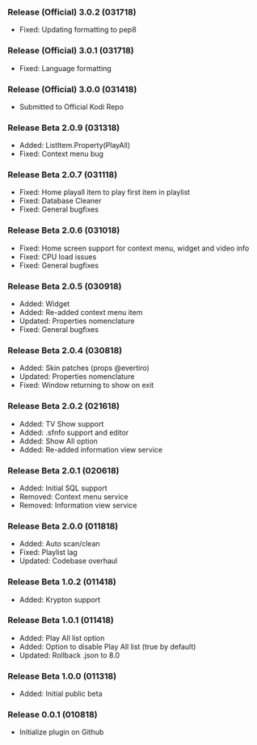 ### Release (Official) 3.0.2 (031718) ###
* Fixed: Updating formatting to pep8

### Release (Official) 3.0.1 (031718) ###
* Fixed: Language formatting

### Release (Official) 3.0.0 (031418) ###
* Submitted to Official Kodi Repo

### Release Beta 2.0.9 (031318) ###
* Added: ListItem.Property(PlayAll)
* Fixed: Context menu bug

### Release Beta 2.0.7 (031118) ###
* Fixed: Home playall item to play first item in playlist
* Fixed: Database Cleaner
* Fixed: General bugfixes

### Release Beta 2.0.6 (031018) ###
* Fixed: Home screen support for context menu, widget and video info
* Fixed: CPU load issues
* Fixed: General bugfixes

### Release Beta 2.0.5 (030918) ###
* Added: Widget
* Added: Re-added context menu item
* Updated: Properties nomenclature
* Fixed: General bugfixes

### Release Beta 2.0.4 (030818) ###
* Added: Skin patches (props @evertiro)
* Updated: Properties nomenclature
* Fixed: Window returning to show on exit

### Release Beta 2.0.2 (021618) ###
* Added: TV Show support
* Added: .sfnfo support and editor
* Added: Show All option
* Added: Re-added information view service

### Release Beta 2.0.1 (020618) ###
* Added: Initial SQL support
* Removed: Context menu service
* Removed: Information view service

### Release Beta 2.0.0 (011818) ###
* Added: Auto scan/clean
* Fixed: Playlist lag
* Updated: Codebase overhaul

### Release Beta 1.0.2 (011418) ###
* Added: Krypton support

### Release Beta 1.0.1 (011418) ###
* Added: Play All list option
* Added: Option to disable Play All list (true by default)
* Updated: Rollback .json to 8.0

### Release Beta 1.0.0 (011318) ###
* Added: Initial public beta

### Release 0.0.1 (010818) ###
* Initialize plugin on Github
